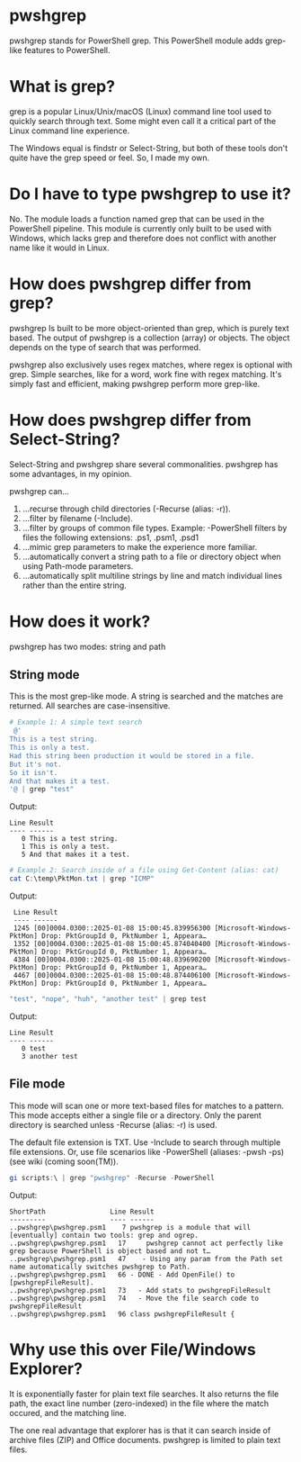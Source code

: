 # pwshgrep
pwshgrep stands for PowerShell grep. This PowerShell module adds grep-like features to PowerShell.

# What is grep?
grep is a popular Linux/Unix/macOS (Linux) command line tool used to quickly search through text. Some might even call it a critical part of the Linux command line experience.

The Windows equal is findstr or Select-String, but both of these tools don't quite have the grep speed or feel. So, I made my own.

# Do I have to type pwshgrep to use it?

No. The module loads a function named grep that can be used in the PowerShell pipeline. This module is currently only built to be used with Windows, which lacks grep and therefore does not conflict with another name like it would in Linux.

# How does pwshgrep differ from grep?
pwshgrep Is built to be more object-oriented than grep, which is purely text based. The output of pwshgrep is a collection (array) or objects. The object depends on the type of search that was performed.

pwshgrep also exclusively uses regex matches, where regex is optional with grep. Simple searches, like for a word, work fine with regex matching. It's simply fast and efficient, making pwshgrep perform more grep-like.

# How does pwshgrep differ from Select-String?

Select-String and pwshgrep share several commonalities. pwshgrep has some advantages, in my opinion.

pwshgrep can...
1. ...recurse through child directories (-Recurse (alias: -r)).
2. ...filter by filename (-Include).
3. ...filter by groups of common file types. Example: -PowerShell filters by files the following extensions: .ps1, .psm1, .psd1
4. ...mimic grep parameters to make the experience more familiar.
5. ...automatically convert a string path to a file or directory object when using Path-mode parameters.
6. ...automatically split multiline strings by line and match individual lines rather than the entire string.

# How does it work?
pwshgrep has two modes: string and path

## String mode
This is the most grep-like mode. A string is searched and the matches are returned. All searches are case-insensitive.

```powershell
# Example 1: A simple text search
 @'
This is a test string.
This is only a test.
Had this string been production it would be stored in a file.
But it's not.
So it isn't.
And that makes it a test.
'@ | grep "test"
```
Output:
```
Line Result
---- ------
   0 This is a test string.
   1 This is only a test.
   5 And that makes it a test.
```
```powershell
# Example 2: Search inside of a file using Get-Content (alias: cat)
cat C:\temp\PktMon.txt | grep "ICMP"
```
Output:
```
 Line Result
 ---- ------
 1245 [00]0004.0300::2025-01-08 15:00:45.839956300 [Microsoft-Windows-PktMon] Drop: PktGroupId 0, PktNumber 1, Appeara…
 1352 [00]0004.0300::2025-01-08 15:00:45.874040400 [Microsoft-Windows-PktMon] Drop: PktGroupId 0, PktNumber 1, Appeara…
 4384 [00]0004.0300::2025-01-08 15:00:48.839690200 [Microsoft-Windows-PktMon] Drop: PktGroupId 0, PktNumber 1, Appeara…
 4467 [00]0004.0300::2025-01-08 15:00:48.874406100 [Microsoft-Windows-PktMon] Drop: PktGroupId 0, PktNumber 1, Appeara…
```
```powershell
"test", "nope", "huh", "another test" | grep test
```
Output:
```
Line Result
---- ------
   0 test
   3 another test
```

## File mode
This mode will scan one or more text-based files for matches to a pattern. This mode accepts either a single file or a directory. Only the parent directory is searched unless -Recurse (alias: -r) is used.

The default file extension is TXT. Use -Include to search through multiple file extensions. Or, use file scenarios like -PowerShell (aliases: -pwsh -ps) (see wiki (coming soon(TM)).

```powershell
gi scripts:\ | grep "pwshgrep" -Recurse -PowerShell
```
Output:
```
ShortPath                Line Result
---------                ---- ------
..pwshgrep\pwshgrep.psm1    7 pwshgrep is a module that will [eventually] contain two tools: grep and ogrep.
..pwshgrep\pwshgrep.psm1   17     pwshgrep cannot act perfectly like grep because PowerShell is object based and not t…
..pwshgrep\pwshgrep.psm1   47    - Using any param from the Path set name automatically switches pwshgrep to Path.
..pwshgrep\pwshgrep.psm1   66 - DONE - Add OpenFile() to [pwshgrepFileResult].
..pwshgrep\pwshgrep.psm1   73   - Add stats to pwshgrepFileResult
..pwshgrep\pwshgrep.psm1   74   - Move the file search code to pwshgrepFileResult
..pwshgrep\pwshgrep.psm1   96 class pwshgrepFileResult {
```

# Why use this over File/Windows Explorer?

It is exponentially faster for plain text file searches. It also returns the file path, the exact line number (zero-indexed) in the file where the match occured, and the matching line.

The one real advantage that explorer has is that it can search inside of archive files (ZIP) and Office documents. pwshgrep is limited to plain text files.
